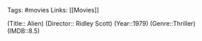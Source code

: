 Tags: #movies 
Links: [[Movies]]

(Title:: Alien)
(Director:: Ridley Scott)
(Year::1979)
(Genre::Thriller)
(IMDB::8.5)










